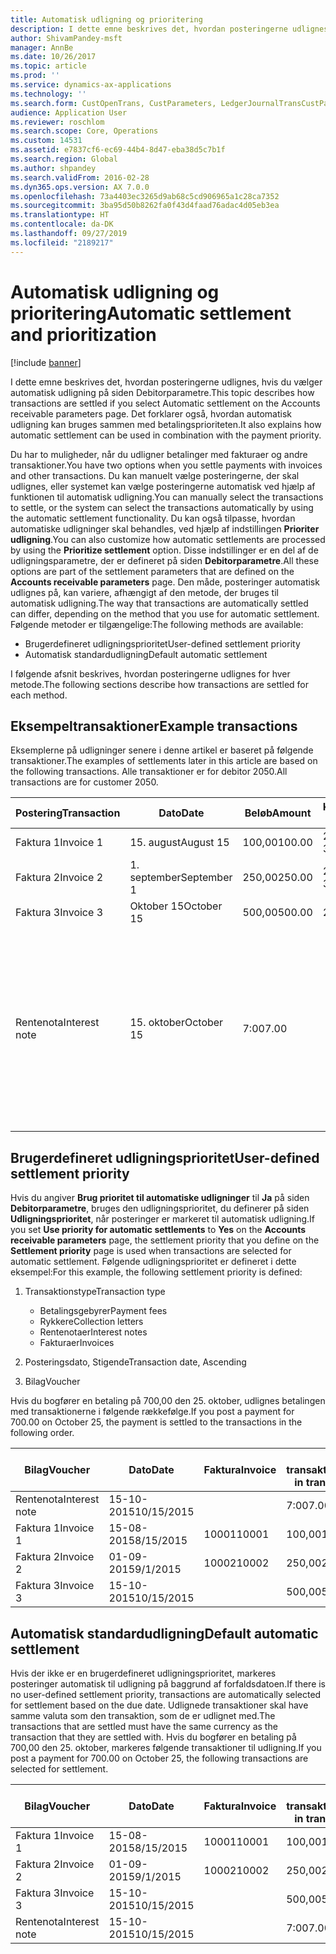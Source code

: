 ```yaml
---
title: Automatisk udligning og prioritering
description: I dette emne beskrives det, hvordan posteringerne udlignes, hvis du vælger automatisk udligning på siden Debitorparametre. Det forklarer også, hvordan automatisk udligning kan bruges sammen med betalingsprioriteten.
author: ShivamPandey-msft
manager: AnnBe
ms.date: 10/26/2017
ms.topic: article
ms.prod: ''
ms.service: dynamics-ax-applications
ms.technology: ''
ms.search.form: CustOpenTrans, CustParameters, LedgerJournalTransCustPaym
audience: Application User
ms.reviewer: roschlom
ms.search.scope: Core, Operations
ms.custom: 14531
ms.assetid: e7837cf6-ec69-44b4-8d47-eba38d5c7b1f
ms.search.region: Global
ms.author: shpandey
ms.search.validFrom: 2016-02-28
ms.dyn365.ops.version: AX 7.0.0
ms.openlocfilehash: 73a4403ec3265d9ab68c5cd906965a1c28ca7352
ms.sourcegitcommit: 3ba95d50b8262fa0f43d4faad76adac4d05eb3ea
ms.translationtype: HT
ms.contentlocale: da-DK
ms.lasthandoff: 09/27/2019
ms.locfileid: "2189217"
---
```

# <a name="automatic-settlement-and-prioritization"></a><span data-ttu-id="54290-104">Automatisk udligning og prioritering</span><span class="sxs-lookup"><span data-stu-id="54290-104">Automatic settlement and prioritization</span></span>

[!include [banner](../includes/banner.md)]

<span data-ttu-id="54290-105">I dette emne beskrives det, hvordan posteringerne udlignes, hvis du vælger automatisk udligning på siden Debitorparametre.</span><span class="sxs-lookup"><span data-stu-id="54290-105">This topic describes how transactions are settled if you select Automatic settlement on the Accounts receivable parameters page.</span></span> <span data-ttu-id="54290-106">Det forklarer også, hvordan automatisk udligning kan bruges sammen med betalingsprioriteten.</span><span class="sxs-lookup"><span data-stu-id="54290-106">It also explains how automatic settlement can be used in combination with the payment priority.</span></span>

<span data-ttu-id="54290-107">Du har to muligheder, når du udligner betalinger med fakturaer og andre transaktioner.</span><span class="sxs-lookup"><span data-stu-id="54290-107">You have two options when you settle payments with invoices and other transactions.</span></span> <span data-ttu-id="54290-108">Du kan manuelt vælge posteringerne, der skal udlignes, eller systemet kan vælge posteringerne automatisk ved hjælp af funktionen til automatisk udligning.</span><span class="sxs-lookup"><span data-stu-id="54290-108">You can manually select the transactions to settle, or the system can select the transactions automatically by using the automatic settlement functionality.</span></span> <span data-ttu-id="54290-109">Du kan også tilpasse, hvordan automatiske udligninger skal behandles, ved hjælp af indstillingen **Prioriter udligning**.</span><span class="sxs-lookup"><span data-stu-id="54290-109">You can also customize how automatic settlements are processed by using the **Prioritize settlement** option.</span></span> <span data-ttu-id="54290-110">Disse indstillinger er en del af de udligningsparametre, der er defineret på siden **Debitorparametre**.</span><span class="sxs-lookup"><span data-stu-id="54290-110">All these options are part of the settlement parameters that are defined on the **Accounts receivable parameters** page.</span></span> <span data-ttu-id="54290-111">Den måde, posteringer automatisk udlignes på, kan variere, afhængigt af den metode, der bruges til automatisk udligning.</span><span class="sxs-lookup"><span data-stu-id="54290-111">The way that transactions are automatically settled can differ, depending on the method that you use for automatic settlement.</span></span> <span data-ttu-id="54290-112">Følgende metoder er tilgængelige:</span><span class="sxs-lookup"><span data-stu-id="54290-112">The following methods are available:</span></span>

-   <span data-ttu-id="54290-113">Brugerdefineret udligningsprioritet</span><span class="sxs-lookup"><span data-stu-id="54290-113">User-defined settlement priority</span></span>
-   <span data-ttu-id="54290-114">Automatisk standardudligning</span><span class="sxs-lookup"><span data-stu-id="54290-114">Default automatic settlement</span></span>

<span data-ttu-id="54290-115">I følgende afsnit beskrives, hvordan posteringerne udlignes for hver metode.</span><span class="sxs-lookup"><span data-stu-id="54290-115">The following sections describe how transactions are settled for each method.</span></span>

## <a name="example-transactions"></a><span data-ttu-id="54290-116">Eksempeltransaktioner</span><span class="sxs-lookup"><span data-stu-id="54290-116">Example transactions</span></span>
<span data-ttu-id="54290-117">Eksemplerne på udligninger senere i denne artikel er baseret på følgende transaktioner.</span><span class="sxs-lookup"><span data-stu-id="54290-117">The examples of settlements later in this article are based on the following transactions.</span></span> <span data-ttu-id="54290-118">Alle transaktioner er for debitor 2050.</span><span class="sxs-lookup"><span data-stu-id="54290-118">All transactions are for customer 2050.</span></span>

| <span data-ttu-id="54290-119">Postering</span><span class="sxs-lookup"><span data-stu-id="54290-119">Transaction</span></span>   | <span data-ttu-id="54290-120">Dato</span><span class="sxs-lookup"><span data-stu-id="54290-120">Date</span></span>        | <span data-ttu-id="54290-121">Beløb</span><span class="sxs-lookup"><span data-stu-id="54290-121">Amount</span></span> | <span data-ttu-id="54290-122">Kasserabatbetingelser.</span><span class="sxs-lookup"><span data-stu-id="54290-122">Cash discount terms</span></span> | <span data-ttu-id="54290-123">Kasserabatdato</span><span class="sxs-lookup"><span data-stu-id="54290-123">Cash discount date</span></span> | <span data-ttu-id="54290-124">Bemærkninger</span><span class="sxs-lookup"><span data-stu-id="54290-124">Comments</span></span>                                                                                                                                                                                      |
|---------------|-------------|--------|---------------------|--------------------|-----------------------------------------------------------------------------------------------------------------------------------------------------------------------------------------------|
| <span data-ttu-id="54290-125">Faktura 1</span><span class="sxs-lookup"><span data-stu-id="54290-125">Invoice 1</span></span>     | <span data-ttu-id="54290-126">15. august</span><span class="sxs-lookup"><span data-stu-id="54290-126">August 15</span></span>   | <span data-ttu-id="54290-127">100,00</span><span class="sxs-lookup"><span data-stu-id="54290-127">100.00</span></span> | <span data-ttu-id="54290-128">2%14, Netto 30</span><span class="sxs-lookup"><span data-stu-id="54290-128">2%14, Net 30</span></span>        | <span data-ttu-id="54290-129">29. august</span><span class="sxs-lookup"><span data-stu-id="54290-129">August 29</span></span>          |                                                                                                                                                                                               |
| <span data-ttu-id="54290-130">Faktura 2</span><span class="sxs-lookup"><span data-stu-id="54290-130">Invoice 2</span></span>     | <span data-ttu-id="54290-131">1. september</span><span class="sxs-lookup"><span data-stu-id="54290-131">September 1</span></span> | <span data-ttu-id="54290-132">250,00</span><span class="sxs-lookup"><span data-stu-id="54290-132">250.00</span></span> | <span data-ttu-id="54290-133">2%14, Netto 30</span><span class="sxs-lookup"><span data-stu-id="54290-133">2%14, Net 30</span></span>        | <span data-ttu-id="54290-134">15. september</span><span class="sxs-lookup"><span data-stu-id="54290-134">September 15</span></span>       |                                                                                                                                                                                               |
| <span data-ttu-id="54290-135">Faktura 3</span><span class="sxs-lookup"><span data-stu-id="54290-135">Invoice 3</span></span>     | <span data-ttu-id="54290-136">Oktober 15</span><span class="sxs-lookup"><span data-stu-id="54290-136">October 15</span></span>  | <span data-ttu-id="54290-137">500,00</span><span class="sxs-lookup"><span data-stu-id="54290-137">500.00</span></span> | <span data-ttu-id="54290-138">2% 14/Net 30</span><span class="sxs-lookup"><span data-stu-id="54290-138">2% 14/Net 30</span></span>        | <span data-ttu-id="54290-139">29. oktober</span><span class="sxs-lookup"><span data-stu-id="54290-139">October 29</span></span>         |                                                                                                                                                                                               |
| <span data-ttu-id="54290-140">Rentenota</span><span class="sxs-lookup"><span data-stu-id="54290-140">Interest note</span></span> | <span data-ttu-id="54290-141">15. oktober</span><span class="sxs-lookup"><span data-stu-id="54290-141">October 15</span></span>  | <span data-ttu-id="54290-142">7:00</span><span class="sxs-lookup"><span data-stu-id="54290-142">7.00</span></span>   |                     |                    | <span data-ttu-id="54290-143">Denne rentenota er for faktura 1 og 2.</span><span class="sxs-lookup"><span data-stu-id="54290-143">This interest note is for invoice 1 and invoice 2.</span></span> <span data-ttu-id="54290-144">Beløbet beregnes som 2 procent renter på beløb, der er forfaldet for mindst 30 dage siden.</span><span class="sxs-lookup"><span data-stu-id="54290-144">The amount is calculated as 2-percent interest on amounts that are 30 or more days past due.</span></span> <span data-ttu-id="54290-145">F.eks. 0,02 × (100,00 + 250,00) = 7,00.</span><span class="sxs-lookup"><span data-stu-id="54290-145">For example, 0.02 × (100.00 + 250.00) = 7.00.</span></span> |

## <a name="user-defined-settlement-priority"></a><span data-ttu-id="54290-146">Brugerdefineret udligningsprioritet</span><span class="sxs-lookup"><span data-stu-id="54290-146">User-defined settlement priority</span></span>
<span data-ttu-id="54290-147">Hvis du angiver **Brug prioritet til automatiske udligninger** til **Ja** på siden **Debitorparametre**, bruges den udligningsprioritet, du definerer på siden **Udligningsprioritet**, når posteringer er markeret til automatisk udligning.</span><span class="sxs-lookup"><span data-stu-id="54290-147">If you set **Use priority for automatic settlements** to **Yes** on the **Accounts receivable parameters** page, the settlement priority that you define on the **Settlement priority** page is used when transactions are selected for automatic settlement.</span></span> <span data-ttu-id="54290-148">Følgende udligningsprioritet er defineret i dette eksempel:</span><span class="sxs-lookup"><span data-stu-id="54290-148">For this example, the following settlement priority is defined:</span></span>

1.  <span data-ttu-id="54290-149">Transaktionstype</span><span class="sxs-lookup"><span data-stu-id="54290-149">Transaction type</span></span>
    -   <span data-ttu-id="54290-150">Betalingsgebyrer</span><span class="sxs-lookup"><span data-stu-id="54290-150">Payment fees</span></span>
    -   <span data-ttu-id="54290-151">Rykkere</span><span class="sxs-lookup"><span data-stu-id="54290-151">Collection letters</span></span>
    -   <span data-ttu-id="54290-152">Rentenotaer</span><span class="sxs-lookup"><span data-stu-id="54290-152">Interest notes</span></span>
    -   <span data-ttu-id="54290-153">Fakturaer</span><span class="sxs-lookup"><span data-stu-id="54290-153">Invoices</span></span>

2.  <span data-ttu-id="54290-154">Posteringsdato, Stigende</span><span class="sxs-lookup"><span data-stu-id="54290-154">Transaction date, Ascending</span></span>
3.  <span data-ttu-id="54290-155">Bilag</span><span class="sxs-lookup"><span data-stu-id="54290-155">Voucher</span></span>

<span data-ttu-id="54290-156">Hvis du bogfører en betaling på 700,00 den 25. oktober, udlignes betalingen med transaktionerne i følgende rækkefølge.</span><span class="sxs-lookup"><span data-stu-id="54290-156">If you post a payment for 700.00 on October 25, the payment is settled to the transactions in the following order.</span></span>

| <span data-ttu-id="54290-157">Bilag</span><span class="sxs-lookup"><span data-stu-id="54290-157">Voucher</span></span>       | <span data-ttu-id="54290-158">Dato</span><span class="sxs-lookup"><span data-stu-id="54290-158">Date</span></span>       | <span data-ttu-id="54290-159">Faktura</span><span class="sxs-lookup"><span data-stu-id="54290-159">Invoice</span></span> | <span data-ttu-id="54290-160">Beløb i transaktionsvaluta</span><span class="sxs-lookup"><span data-stu-id="54290-160">Amount in transaction currency</span></span> | <span data-ttu-id="54290-161">Beløb, der skal udlignes</span><span class="sxs-lookup"><span data-stu-id="54290-161">Amount to settle</span></span> | <span data-ttu-id="54290-162">Saldo</span><span class="sxs-lookup"><span data-stu-id="54290-162">Balance</span></span> | <span data-ttu-id="54290-163">Valuta</span><span class="sxs-lookup"><span data-stu-id="54290-163">Currency</span></span> |
|---------------|------------|---------|--------------------------------|------------------|---------|----------|
| <span data-ttu-id="54290-164">Rentenota</span><span class="sxs-lookup"><span data-stu-id="54290-164">Interest note</span></span> | <span data-ttu-id="54290-165">15-10-2015</span><span class="sxs-lookup"><span data-stu-id="54290-165">10/15/2015</span></span> |         | <span data-ttu-id="54290-166">7:00</span><span class="sxs-lookup"><span data-stu-id="54290-166">7.00</span></span>                           | <span data-ttu-id="54290-167">7:00</span><span class="sxs-lookup"><span data-stu-id="54290-167">7.00</span></span>             | <span data-ttu-id="54290-168">0,00</span><span class="sxs-lookup"><span data-stu-id="54290-168">0.00</span></span>    | <span data-ttu-id="54290-169">USD</span><span class="sxs-lookup"><span data-stu-id="54290-169">USD</span></span>      |
| <span data-ttu-id="54290-170">Faktura 1</span><span class="sxs-lookup"><span data-stu-id="54290-170">Invoice 1</span></span>     | <span data-ttu-id="54290-171">15-08-2015</span><span class="sxs-lookup"><span data-stu-id="54290-171">8/15/2015</span></span>  | <span data-ttu-id="54290-172">10001</span><span class="sxs-lookup"><span data-stu-id="54290-172">10001</span></span>   | <span data-ttu-id="54290-173">100,00</span><span class="sxs-lookup"><span data-stu-id="54290-173">100.00</span></span>                         | <span data-ttu-id="54290-174">100,00</span><span class="sxs-lookup"><span data-stu-id="54290-174">100.00</span></span>           | <span data-ttu-id="54290-175">0,00</span><span class="sxs-lookup"><span data-stu-id="54290-175">0.00</span></span>    | <span data-ttu-id="54290-176">USD</span><span class="sxs-lookup"><span data-stu-id="54290-176">USD</span></span>      |
| <span data-ttu-id="54290-177">Faktura 2</span><span class="sxs-lookup"><span data-stu-id="54290-177">Invoice 2</span></span>     | <span data-ttu-id="54290-178">01-09-2015</span><span class="sxs-lookup"><span data-stu-id="54290-178">9/1/2015</span></span>   | <span data-ttu-id="54290-179">10002</span><span class="sxs-lookup"><span data-stu-id="54290-179">10002</span></span>   | <span data-ttu-id="54290-180">250,00</span><span class="sxs-lookup"><span data-stu-id="54290-180">250.00</span></span>                         | <span data-ttu-id="54290-181">250,00</span><span class="sxs-lookup"><span data-stu-id="54290-181">250.00</span></span>           | <span data-ttu-id="54290-182">0,00</span><span class="sxs-lookup"><span data-stu-id="54290-182">0.00</span></span>    | <span data-ttu-id="54290-183">USD</span><span class="sxs-lookup"><span data-stu-id="54290-183">USD</span></span>      |
| <span data-ttu-id="54290-184">Faktura 3</span><span class="sxs-lookup"><span data-stu-id="54290-184">Invoice 3</span></span>     | <span data-ttu-id="54290-185">15-10-2015</span><span class="sxs-lookup"><span data-stu-id="54290-185">10/15/2015</span></span> |         | <span data-ttu-id="54290-186">500,00</span><span class="sxs-lookup"><span data-stu-id="54290-186">500.00</span></span>                         | <span data-ttu-id="54290-187">343,00</span><span class="sxs-lookup"><span data-stu-id="54290-187">343.00</span></span>           | <span data-ttu-id="54290-188">157,00</span><span class="sxs-lookup"><span data-stu-id="54290-188">157.00</span></span>  | <span data-ttu-id="54290-189">USD</span><span class="sxs-lookup"><span data-stu-id="54290-189">USD</span></span>      |

## <a name="default-automatic-settlement"></a><span data-ttu-id="54290-190">Automatisk standardudligning</span><span class="sxs-lookup"><span data-stu-id="54290-190">Default automatic settlement</span></span>
<span data-ttu-id="54290-191">Hvis der ikke er en brugerdefineret udligningsprioritet, markeres posteringer automatisk til udligning på baggrund af forfaldsdatoen.</span><span class="sxs-lookup"><span data-stu-id="54290-191">If there is no user-defined settlement priority, transactions are automatically selected for settlement based on the due date.</span></span> <span data-ttu-id="54290-192">Udlignede transaktioner skal have samme valuta som den transaktion, som de er udlignet med.</span><span class="sxs-lookup"><span data-stu-id="54290-192">The transactions that are settled must have the same currency as the transaction that they are settled with.</span></span> <span data-ttu-id="54290-193">Hvis du bogfører en betaling på 700,00 den 25. oktober, markeres følgende transaktioner til udligning.</span><span class="sxs-lookup"><span data-stu-id="54290-193">If you post a payment for 700.00 on October 25, the following transactions are selected for settlement.</span></span>

| <span data-ttu-id="54290-194">Bilag</span><span class="sxs-lookup"><span data-stu-id="54290-194">Voucher</span></span>       | <span data-ttu-id="54290-195">Dato</span><span class="sxs-lookup"><span data-stu-id="54290-195">Date</span></span>       | <span data-ttu-id="54290-196">Faktura</span><span class="sxs-lookup"><span data-stu-id="54290-196">Invoice</span></span> | <span data-ttu-id="54290-197">Beløb i transaktionsvaluta</span><span class="sxs-lookup"><span data-stu-id="54290-197">Amount in transaction currency</span></span> | <span data-ttu-id="54290-198">Beløb, der skal udlignes</span><span class="sxs-lookup"><span data-stu-id="54290-198">Amount to settle</span></span> | <span data-ttu-id="54290-199">Saldo</span><span class="sxs-lookup"><span data-stu-id="54290-199">Balance</span></span> | <span data-ttu-id="54290-200">Valuta</span><span class="sxs-lookup"><span data-stu-id="54290-200">Currency</span></span> |
|---------------|------------|---------|--------------------------------|------------------|---------|----------|
| <span data-ttu-id="54290-201">Faktura 1</span><span class="sxs-lookup"><span data-stu-id="54290-201">Invoice 1</span></span>     | <span data-ttu-id="54290-202">15-08-2015</span><span class="sxs-lookup"><span data-stu-id="54290-202">8/15/2015</span></span>  | <span data-ttu-id="54290-203">10001</span><span class="sxs-lookup"><span data-stu-id="54290-203">10001</span></span>   | <span data-ttu-id="54290-204">100,00</span><span class="sxs-lookup"><span data-stu-id="54290-204">100.00</span></span>                         | <span data-ttu-id="54290-205">100,00</span><span class="sxs-lookup"><span data-stu-id="54290-205">100.00</span></span>           | <span data-ttu-id="54290-206">0,00</span><span class="sxs-lookup"><span data-stu-id="54290-206">0.00</span></span>    | <span data-ttu-id="54290-207">USD</span><span class="sxs-lookup"><span data-stu-id="54290-207">USD</span></span>      |
| <span data-ttu-id="54290-208">Faktura 2</span><span class="sxs-lookup"><span data-stu-id="54290-208">Invoice 2</span></span>     | <span data-ttu-id="54290-209">01-09-2015</span><span class="sxs-lookup"><span data-stu-id="54290-209">9/1/2015</span></span>   | <span data-ttu-id="54290-210">10002</span><span class="sxs-lookup"><span data-stu-id="54290-210">10002</span></span>   | <span data-ttu-id="54290-211">250,00</span><span class="sxs-lookup"><span data-stu-id="54290-211">250.00</span></span>                         | <span data-ttu-id="54290-212">250,00</span><span class="sxs-lookup"><span data-stu-id="54290-212">250.00</span></span>           | <span data-ttu-id="54290-213">0,00</span><span class="sxs-lookup"><span data-stu-id="54290-213">0.00</span></span>    | <span data-ttu-id="54290-214">USD</span><span class="sxs-lookup"><span data-stu-id="54290-214">USD</span></span>      |
| <span data-ttu-id="54290-215">Faktura 3</span><span class="sxs-lookup"><span data-stu-id="54290-215">Invoice 3</span></span>     | <span data-ttu-id="54290-216">15-10-2015</span><span class="sxs-lookup"><span data-stu-id="54290-216">10/15/2015</span></span> |         | <span data-ttu-id="54290-217">500,00</span><span class="sxs-lookup"><span data-stu-id="54290-217">500.00</span></span>                         | <span data-ttu-id="54290-218">350,00</span><span class="sxs-lookup"><span data-stu-id="54290-218">350.00</span></span>           | <span data-ttu-id="54290-219">150,00</span><span class="sxs-lookup"><span data-stu-id="54290-219">150.00</span></span>  | <span data-ttu-id="54290-220">USD</span><span class="sxs-lookup"><span data-stu-id="54290-220">USD</span></span>      |
| <span data-ttu-id="54290-221">Rentenota</span><span class="sxs-lookup"><span data-stu-id="54290-221">Interest note</span></span> | <span data-ttu-id="54290-222">15-10-2015</span><span class="sxs-lookup"><span data-stu-id="54290-222">10/15/2015</span></span> |         | <span data-ttu-id="54290-223">7:00</span><span class="sxs-lookup"><span data-stu-id="54290-223">7.00</span></span>                           | <span data-ttu-id="54290-224">0,00</span><span class="sxs-lookup"><span data-stu-id="54290-224">0.00</span></span>             | <span data-ttu-id="54290-225">0,00</span><span class="sxs-lookup"><span data-stu-id="54290-225">0.00</span></span>    | <span data-ttu-id="54290-226">USD</span><span class="sxs-lookup"><span data-stu-id="54290-226">USD</span></span>      |





